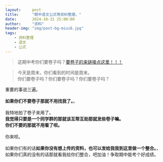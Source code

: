 ```yaml
---
layout:     post
title:      "期中语文公式等资料整理。"
date:       2024-10-31 25:00:00
author:     "资料"
header-img: "img/post-bg-miui6.jpg"
tags:
    - 资料整理
    - 语文
    - 公式
---
```


> 这期中考你们要卷子吗？[要卷子的来链接点这里！！！](https://tmp.link/room/6724e5cd9bf06)

<div>
    <blockquote>今天是周末，你们看到的时间是周末。
        <br>你们要卷子吗？你们要卷子吗？你们要卷子吗？</blockquote>重要的事说三遍。
    <br>
    <br><b>如果你们不要卷子那就不用找我了。</b>。
    <br>
    <br>我特地拍了卷子来用了。
    <br><b>我觉得只要是一个同学群的那就该互帮互助那就发些卷子嘛。</b>
    <br><b>你们不要的那就不用看了呗。</b>
    <br>
    <br>你来呗。
    <br>
    <br>如果你们有的话<b>如果你没有想上传的资料，也可以发给我我到这里做一个整合。</b>，
    <br>如果你们真的没有的话那就看我给你们整合，吧加油！争取期中能考个好成绩。
    <br>
    <br>
    <br>
</div>
